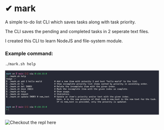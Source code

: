 # ✔ mark

A simple to-do list CLI which saves tasks along with task priority.

The CLI saves the pending and completed tasks in 2 seperate text files.

I created this CLI to learn NodeJS and file-system module.

### Example command:

```
./mark.sh help
```

![Try out the `./mark.sh help` command](./sample.png)

![Checkout the repl here](https://replit.com/@singhanurag/mark?v=1)

